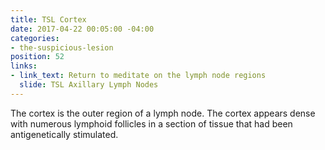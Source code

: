```yaml
---
title: TSL Cortex
date: 2017-04-22 00:05:00 -04:00
categories:
- the-suspicious-lesion
position: 52
links:
- link_text: Return to meditate on the lymph node regions
  slide: TSL Axillary Lymph Nodes
---
```


The cortex is the outer region of a lymph node. The cortex appears dense with numerous lymphoid follicles in a section of tissue that had been antigenetically stimulated.
